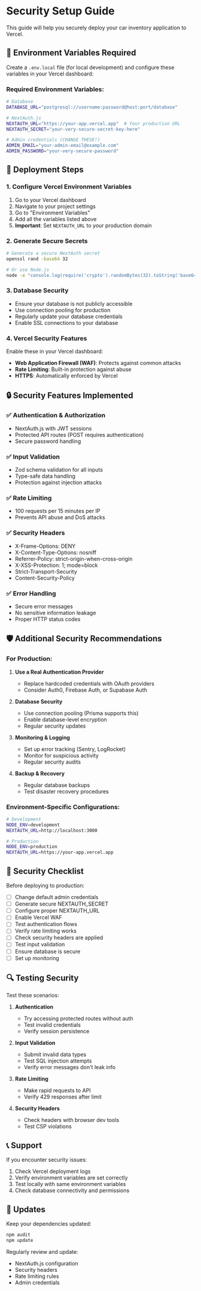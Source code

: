 # Security Setup Guide

This guide will help you securely deploy your car inventory application to Vercel.

## 🔐 Environment Variables Required

Create a `.env.local` file (for local development) and configure these variables in your Vercel dashboard:

### Required Environment Variables:

```bash
# Database
DATABASE_URL="postgresql://username:password@host:port/database"

# NextAuth.js
NEXTAUTH_URL="https://your-app.vercel.app"  # Your production URL
NEXTAUTH_SECRET="your-very-secure-secret-key-here"

# Admin credentials (CHANGE THESE!)
ADMIN_EMAIL="your-admin-email@example.com"
ADMIN_PASSWORD="your-very-secure-password"
```

## 🚀 Deployment Steps

### 1. Configure Vercel Environment Variables

1. Go to your Vercel dashboard
2. Navigate to your project settings
3. Go to "Environment Variables"
4. Add all the variables listed above
5. **Important**: Set `NEXTAUTH_URL` to your production domain

### 2. Generate Secure Secrets

```bash
# Generate a secure NextAuth secret
openssl rand -base64 32

# Or use Node.js
node -e "console.log(require('crypto').randomBytes(32).toString('base64'))"
```

### 3. Database Security

- Ensure your database is not publicly accessible
- Use connection pooling for production
- Regularly update your database credentials
- Enable SSL connections to your database

### 4. Vercel Security Features

Enable these in your Vercel dashboard:
- **Web Application Firewall (WAF)**: Protects against common attacks
- **Rate Limiting**: Built-in protection against abuse
- **HTTPS**: Automatically enforced by Vercel

## 🔒 Security Features Implemented

### ✅ Authentication & Authorization
- NextAuth.js with JWT sessions
- Protected API routes (POST requires authentication)
- Secure password handling

### ✅ Input Validation
- Zod schema validation for all inputs
- Type-safe data handling
- Protection against injection attacks

### ✅ Rate Limiting
- 100 requests per 15 minutes per IP
- Prevents API abuse and DoS attacks

### ✅ Security Headers
- X-Frame-Options: DENY
- X-Content-Type-Options: nosniff
- Referrer-Policy: strict-origin-when-cross-origin
- X-XSS-Protection: 1; mode=block
- Strict-Transport-Security
- Content-Security-Policy

### ✅ Error Handling
- Secure error messages
- No sensitive information leakage
- Proper HTTP status codes

## 🛡️ Additional Security Recommendations

### For Production:

1. **Use a Real Authentication Provider**
   - Replace hardcoded credentials with OAuth providers
   - Consider Auth0, Firebase Auth, or Supabase Auth

2. **Database Security**
   - Use connection pooling (Prisma supports this)
   - Enable database-level encryption
   - Regular security updates

3. **Monitoring & Logging**
   - Set up error tracking (Sentry, LogRocket)
   - Monitor for suspicious activity
   - Regular security audits

4. **Backup & Recovery**
   - Regular database backups
   - Test disaster recovery procedures

### Environment-Specific Configurations:

```bash
# Development
NODE_ENV=development
NEXTAUTH_URL=http://localhost:3000

# Production
NODE_ENV=production
NEXTAUTH_URL=https://your-app.vercel.app
```

## 🚨 Security Checklist

Before deploying to production:

- [ ] Change default admin credentials
- [ ] Generate secure NEXTAUTH_SECRET
- [ ] Configure proper NEXTAUTH_URL
- [ ] Enable Vercel WAF
- [ ] Test authentication flows
- [ ] Verify rate limiting works
- [ ] Check security headers are applied
- [ ] Test input validation
- [ ] Ensure database is secure
- [ ] Set up monitoring

## 🔍 Testing Security

Test these scenarios:

1. **Authentication**
   - Try accessing protected routes without auth
   - Test invalid credentials
   - Verify session persistence

2. **Input Validation**
   - Submit invalid data types
   - Test SQL injection attempts
   - Verify error messages don't leak info

3. **Rate Limiting**
   - Make rapid requests to API
   - Verify 429 responses after limit

4. **Security Headers**
   - Check headers with browser dev tools
   - Test CSP violations

## 📞 Support

If you encounter security issues:

1. Check Vercel deployment logs
2. Verify environment variables are set correctly
3. Test locally with same environment variables
4. Check database connectivity and permissions

## 🔄 Updates

Keep your dependencies updated:

```bash
npm audit
npm update
```

Regularly review and update:
- NextAuth.js configuration
- Security headers
- Rate limiting rules
- Admin credentials
